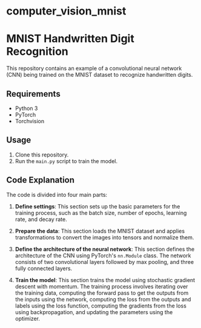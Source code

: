 # computer_vision_mnist

# MNIST Handwritten Digit Recognition

This repository contains an example of a convolutional neural network (CNN) being trained on the MNIST dataset to recognize handwritten digits.

## Requirements

- Python 3
- PyTorch
- Torchvision

## Usage

1. Clone this repository.
2. Run the `main.py` script to train the model.

## Code Explanation

The code is divided into four main parts:

1. **Define settings**: This section sets up the basic parameters for the training process, such as the batch size, number of epochs, learning rate, and decay rate.

2. **Prepare the data**: This section loads the MNIST dataset and applies transformations to convert the images into tensors and normalize them.

3. **Define the architecture of the neural network**: This section defines the architecture of the CNN using PyTorch's `nn.Module` class. The network consists of two convolutional layers followed by max pooling, and three fully connected layers.

4. **Train the model**: This section trains the model using stochastic gradient descent with momentum. The training process involves iterating over the training data, computing the forward pass to get the outputs from the inputs using the network, computing the loss from the outputs and labels using the loss function, computing the gradients from the loss using backpropagation, and updating the parameters using the optimizer.
